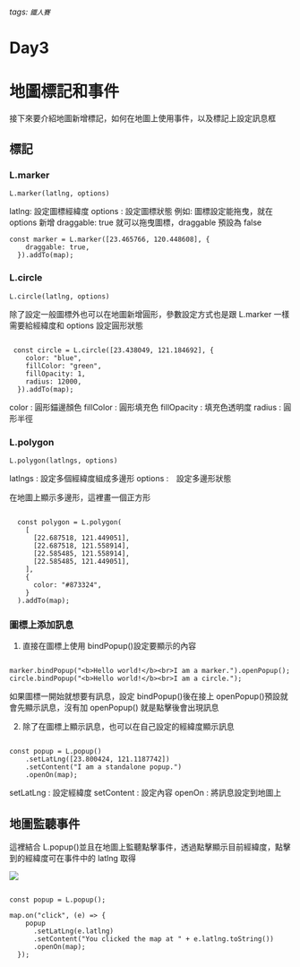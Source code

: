###### tags: `鐵人賽`

# Day3

# 地圖標記和事件

接下來要介紹地圖新增標記，如何在地圖上使用事件，以及標記上設定訊息框

## 標記

### L.marker

    L.marker(latlng, options)

latlng: 設定圖標經緯度
options : 設定圖標狀態
例如: 圖標設定能拖曳，就在 options 新增 draggable: true 就可以拖曳圖標，draggable 預設為 false

```javascript!
const marker = L.marker([23.465766, 120.448608], {
    draggable: true,
  }).addTo(map);

```

### L.circle

    L.circle(latlng, options)

除了設定一般圖標外也可以在地圖新增圓形，參數設定方式也是跟 L.marker 一樣需要給經緯度和 options 設定圓形狀態

```javascript!

 const circle = L.circle([23.438049, 121.184692], {
    color: "blue",
    fillColor: "green",
    fillOpacity: 1,
    radius: 12000,
  }).addTo(map);

```

color : 圓形錨邊顏色
fillColor : 圓形填充色
fillOpacity : 填充色透明度
radius : 圓形半徑

### L.polygon

    L.polygon(latlngs, options)

latlngs : 設定多個經緯度組成多邊形
options :　設定多邊形狀態

在地圖上顯示多邊形，這裡畫一個正方形

```javascript!

  const polygon = L.polygon(
    [
      [22.687518, 121.449051],
      [22.687518, 121.558914],
      [22.585485, 121.558914],
      [22.585485, 121.449051],
    ],
    {
      color: "#873324",
    }
  ).addTo(map);

```

### 圖標上添加訊息

1. 直接在圖標上使用 bindPopup()設定要顯示的內容

```javascript!

marker.bindPopup("<b>Hello world!</b><br>I am a marker.").openPopup();
circle.bindPopup("<b>Hello world!</b><br>I am a circle.");

```

如果圖標一開始就想要有訊息，設定 bindPopup()後在接上 openPopup()預設就會先顯示訊息，沒有加 openPopup() 就是點擊後會出現訊息

2. 除了在圖標上顯示訊息，也可以在自己設定的經緯度顯示訊息

```javascript!

const popup = L.popup()
    .setLatLng([23.800424, 121.1187742])
    .setContent("I am a standalone popup.")
    .openOn(map);

```

setLatLng : 設定經緯度
setContent : 設定內容
openOn : 將訊息設定到地圖上

## 地圖監聽事件

這裡結合 L.popup()並且在地圖上監聽點擊事件，透過點擊顯示目前經緯度，點擊到的經緯度可在事件中的 latlng 取得

![](https://i.imgur.com/SWpH1nk.png)

```javascript!

const popup = L.popup();

map.on("click", (e) => {
    popup
      .setLatLng(e.latlng)
      .setContent("You clicked the map at " + e.latlng.toString())
      .openOn(map);
  });

```
